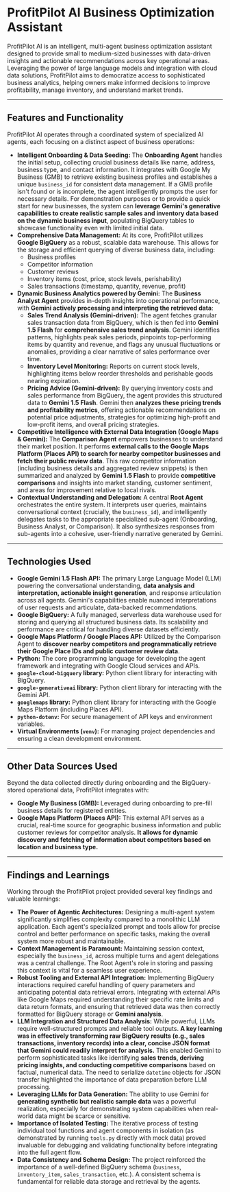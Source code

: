 # ProfitPilot AI Business Optimization Assistant

ProfitPilot AI is an intelligent, multi-agent business optimization assistant designed to provide small to medium-sized businesses with data-driven insights and actionable recommendations across key operational areas. Leveraging the power of large language models and integration with cloud data solutions, ProfitPilot aims to democratize access to sophisticated business analytics, helping owners make informed decisions to improve profitability, manage inventory, and understand market trends.

---

## Features and Functionality

ProfitPilot AI operates through a coordinated system of specialized AI agents, each focusing on a distinct aspect of business operations:

* **Intelligent Onboarding & Data Seeding:** The **Onboarding Agent** handles the initial setup, collecting crucial business details like name, address, business type, and contact information. It integrates with Google My Business (GMB) to retrieve existing business profiles and establishes a unique `business_id` for consistent data management. If a GMB profile isn't found or is incomplete, the agent intelligently prompts the user for necessary details. For demonstration purposes or to provide a quick start for new businesses, the system can **leverage Gemini's generative capabilities to create realistic sample sales and inventory data based on the dynamic business input**, populating BigQuery tables to showcase functionality even with limited initial data.
* **Comprehensive Data Management:** At its core, ProfitPilot utilizes **Google BigQuery** as a robust, scalable data warehouse. This allows for the storage and efficient querying of diverse business data, including:
    * Business profiles
    * Competitor information
    * Customer reviews
    * Inventory items (cost, price, stock levels, perishability)
    * Sales transactions (timestamp, quantity, revenue, profit)
* **Dynamic Business Analytics powered by Gemini:** The **Business Analyst Agent** provides in-depth insights into operational performance, with **Gemini actively processing and interpreting the retrieved data**:
    * **Sales Trend Analysis (Gemini-driven):** The agent fetches granular sales transaction data from BigQuery, which is then fed into **Gemini 1.5 Flash** for **comprehensive sales trend analysis**. Gemini identifies patterns, highlights peak sales periods, pinpoints top-performing items by quantity and revenue, and flags any unusual fluctuations or anomalies, providing a clear narrative of sales performance over time.
    * **Inventory Level Monitoring:** Reports on current stock levels, highlighting items below reorder thresholds and perishable goods nearing expiration.
    * **Pricing Advice (Gemini-driven):** By querying inventory costs and sales performance from BigQuery, the agent provides this structured data to **Gemini 1.5 Flash**. Gemini then **analyzes these pricing trends and profitability metrics**, offering actionable recommendations on potential price adjustments, strategies for optimizing high-profit and low-profit items, and overall pricing strategies.
* **Competitive Intelligence with External Data Integration (Google Maps & Gemini):** The **Comparison Agent** empowers businesses to understand their market position. It performs **external calls to the Google Maps Platform (Places API) to search for nearby competitor businesses and fetch their public review data**. This raw competitor information (including business details and aggregated review snippets) is then summarized and analyzed by **Gemini 1.5 Flash** to provide **competitive comparisons** and insights into market standing, customer sentiment, and areas for improvement relative to local rivals.
* **Contextual Understanding and Delegation:** A central **Root Agent** orchestrates the entire system. It interprets user queries, maintains conversational context (crucially, the `business_id`), and intelligently delegates tasks to the appropriate specialized sub-agent (Onboarding, Business Analyst, or Comparison). It also synthesizes responses from sub-agents into a cohesive, user-friendly narrative generated by Gemini.

---

## Technologies Used

* **Google Gemini 1.5 Flash API:** The primary Large Language Model (LLM) powering the conversational understanding, **data analysis and interpretation, actionable insight generation**, and response articulation across all agents. Gemini's capabilities enable nuanced interpretations of user requests and articulate, data-backed recommendations.
* **Google BigQuery:** A fully managed, serverless data warehouse used for storing and querying all structured business data. Its scalability and performance are critical for handling diverse datasets efficiently.
* **Google Maps Platform / Google Places API:** Utilized by the Comparison Agent to **discover nearby competitors and programmatically retrieve their Google Place IDs and public customer review data**.
* **Python:** The core programming language for developing the agent framework and integrating with Google Cloud services and APIs.
* **`google-cloud-bigquery` library:** Python client library for interacting with BigQuery.
* **`google-generativeai` library:** Python client library for interacting with the Gemini API.
* **`googlemaps` library:** Python client library for interacting with the Google Maps Platform (including Places API).
* **`python-dotenv`:** For secure management of API keys and environment variables.
* **Virtual Environments (`venv`):** For managing project dependencies and ensuring a clean development environment.

---

## Other Data Sources Used

Beyond the data collected directly during onboarding and the BigQuery-stored operational data, ProfitPilot integrates with:

* **Google My Business (GMB):** Leveraged during onboarding to pre-fill business details for registered entities.
* **Google Maps Platform (Places API):** This external API serves as a crucial, real-time source for geographic business information and public customer reviews for competitor analysis. **It allows for dynamic discovery and fetching of information about competitors based on location and business type.**

---

## Findings and Learnings

Working through the ProfitPilot project provided several key findings and valuable learnings:

* **The Power of Agentic Architectures:** Designing a multi-agent system significantly simplifies complexity compared to a monolithic LLM application. Each agent's specialized prompt and tools allow for precise control and better performance on specific tasks, making the overall system more robust and maintainable.
* **Context Management is Paramount:** Maintaining session context, especially the `business_id`, across multiple turns and agent delegations was a central challenge. The Root Agent's role in storing and passing this context is vital for a seamless user experience.
* **Robust Tooling and External API Integration:** Implementing BigQuery interactions required careful handling of query parameters and anticipating potential data retrieval errors. Integrating with external APIs like Google Maps required understanding their specific rate limits and data return formats, and ensuring that retrieved data was then correctly formatted for BigQuery storage or **Gemini analysis**.
* **LLM Integration and Structured Data Analysis:** While powerful, LLMs require well-structured prompts and reliable tool outputs. **A key learning was in effectively transforming raw BigQuery results (e.g., sales transactions, inventory records) into a clear, concise JSON format that Gemini could readily interpret for analysis.** This enabled Gemini to perform sophisticated tasks like identifying **sales trends, deriving pricing insights, and conducting competitive comparisons** based on factual, numerical data. The need to serialize `datetime` objects for JSON transfer highlighted the importance of data preparation before LLM processing.
* **Leveraging LLMs for Data Generation:** The ability to use Gemini for **generating synthetic but realistic sample data** was a powerful realization, especially for demonstrating system capabilities when real-world data might be scarce or sensitive.
* **Importance of Isolated Testing:** The iterative process of testing individual tool functions and agent components in isolation (as demonstrated by running `tools.py` directly with mock data) proved invaluable for debugging and validating functionality before integrating into the full agent flow.
* **Data Consistency and Schema Design:** The project reinforced the importance of a well-defined BigQuery schema (`business`, `inventory_item`, `sales_transaction`, etc.). A consistent schema is fundamental for reliable data storage and retrieval by the agents.